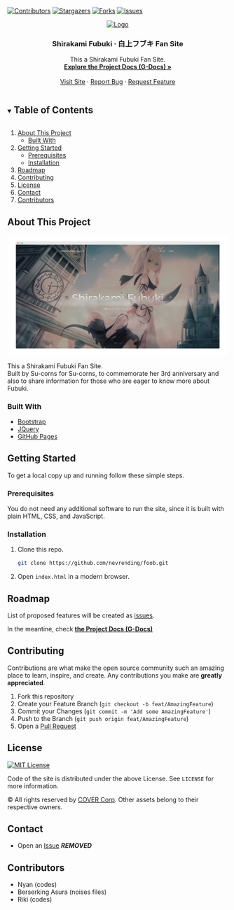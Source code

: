 [![Contributors][contributors-shield]][contributors-url]
[![Stargazers][stars-shield]][stars-url]
[![Forks][forks-shield]][forks-url]
[![Issues][issues-shield]][issues-url]
<br>
<p align="center">
  <a href="https://github.com/nevrending/foob">
    <img src="https://static.miraheze.org/hololivewiki/0/08/Shirakami_Fubuki_-_Signature.png" alt="Logo" height="120">
  </a>

  <h3 align="center">Shirakami Fubuki &middot; 白上フブキ Fan Site</h3>

  <p align="center">
    This a Shirakami Fubuki Fan Site.
    <br>
    <a href="https://docs.google.com/document/d/1wnTds0HMesNDvEDTzvfWZQhqzKAFjHsSBJ4sTuOx8kU/edit?usp=sharing" target="_blank"><strong>Explore the Project Docs (G-Docs) &raquo;</strong></a>
    <br>
    <br>
    <a href="https://foob.moe">Visit Site</a>
    &middot;
    <a href="https://github.com/nevrending/foob/issues">Report Bug</a>
    &middot;
    <a href="https://github.com/nevrending/foob/issues">Request Feature</a>
  </p>
</p>

<details open="open">
  <summary><h2 style="display: inline-block">Table of Contents</h2></summary>
  <ol>
    <li>
      <a href="#about-the-project">About This Project</a>
      <ul>
        <li><a href="#built-with">Built With</a></li>
      </ul>
    </li>
    <li>
      <a href="#getting-started">Getting Started</a>
      <ul>
        <li><a href="#prerequisites">Prerequisites</a></li>
        <li><a href="#installation">Installation</a></li>
      </ul>
    </li>
    <li><a href="#roadmap">Roadmap</a></li>
    <li><a href="#contributing">Contributing</a></li>
    <li><a href="#license">License</a></li>
    <li><a href="#contact">Contact</a></li>
    <li><a href="#contributors">Contributors</a></li>
  </ol>
</details>

## About This Project

[![Product Name Screen Shot][product-screenshot]](https://example.com)

This a Shirakami Fubuki Fan Site.
<br>
Built by Su-corns for Su-corns, to commemorate her 3rd anniversary and also to share information for those who are eager to know more about Fubuki.

### Built With

* [Bootstrap](https://getbootstrap.com)
* [JQuery](https://jquery.com)
* [GitHub Pages](https://pages.github.com)

## Getting Started

To get a local copy up and running follow these simple steps.

### Prerequisites

You do not need any additional software to run the site, since it is built with plain HTML, CSS, and JavaScript.

### Installation

1. Clone this repo.
   ```sh
   git clone https://github.com/nevrending/foob.git
   ```
2. Open `index.html` in a modern browser.

## Roadmap

List of proposed features will be created as [issues](https://github.com/nevrending/foob/issues).

In the meantine, check <a href="https://docs.google.com/document/d/1wnTds0HMesNDvEDTzvfWZQhqzKAFjHsSBJ4sTuOx8kU/edit?usp=sharing" target="_blank"><strong>the Project Docs (G-Docs)</strong></a>

## Contributing

Contributions are what make the open source community such an amazing place to learn, inspire, and create. Any contributions you make are **greatly appreciated**.

1. Fork this repository
2. Create your Feature Branch (`git checkout -b feat/AmazingFeature`)
3. Commit your Changes (`git commit -m 'Add some AmazingFeature'`)
4. Push to the Branch (`git push origin feat/AmazingFeature`)
5. Open a [Pull Request](https://github.com/nevrending/foob/pulls)

## License

[![MIT License][license-shield]][license-url]

Code of the site is distributed under the above License. See `LICENSE` for more information.

&copy; All rights reserved by [COVER Corp](https://cover-corp.com). Other assets belong to their respective owners.

## Contact

- Open an [Issue](https://github.com/nevrending/foob/issues)
***REMOVED***

## Contributors

- Nyan (codes)
- Berserking Asura (noises files)
- Riki (codes)

[contributors-shield]: https://img.shields.io/github/contributors/nevrending/foob?style=for-the-badge
[contributors-url]: https://github.com/nevrending/foob/graphs/contributors
[forks-shield]: https://img.shields.io/github/forks/nevrending/foob?style=for-the-badge
[forks-url]: https://github.com/nevrending/foob/network/members
[stars-shield]: https://img.shields.io/github/stars/nevrending/foob?style=for-the-badge
[stars-url]: https://github.com/nevrending/foob/stargazers
[issues-shield]: https://img.shields.io/github/issues/nevrending/foob?style=for-the-badge
[issues-url]: https://github.com/nevrending/foob/issues
[license-shield]: https://img.shields.io/github/license/nevrending/foob?style=for-the-badge
[license-url]: https://github.com/nevrending/foob/blob/master/LICENSE
[product-screenshot]: assets/img/readme/screenshot.png
[discord-shield]: https://img.shields.io/discord/825420147522928690?style=for-the-badge
